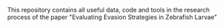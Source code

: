 This repository contains all useful data, code and tools in the research process of the paper "Evaluating Evasion Strategies in Zebrafish Larvae"
